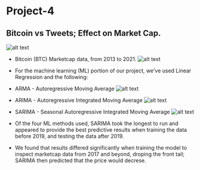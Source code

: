# Project-4
## Bitcoin vs Tweets; Effect on Market Cap. 

![alt text](https://github.com/agarcia0991/Project-4/blob/master/Resources/pexels-david-mcbee-730564.jpg?raw=true)

* Bitcoin (BTC) Marketcap data, from 2013 to 2021.
![alt text](https://github.com/agarcia0991/Project-4/blob/master/Images/all_data.PNG?raw=true)

* For the machine learning (ML) portion of our project, we've used Linear Regression and the following: 
* ARMA - Autoregressive Moving Average
![alt text](https://github.com/agarcia0991/Project-4/blob/master/Images/Predictions.PNG?raw=true)

* ARIMA - Autoregressive Integrated Moving Average
![alt text](https://github.com/agarcia0991/Project-4/blob/master/Images/ARIMA.PNG?raw=true)

* SARIMA - Seasonal Autoregressive Integrated Moving Average
![alt text](https://github.com/agarcia0991/Project-4/blob/master/Images/SARIMA.PNG?raw=true)

* Of the four ML methods used, SARIMA took the longest to run and appeared to provide the best predictive results when training the data before 2019,
and testing the data after 2019. 

* We found that results differed significantly when training the model to inspect marketcap data from 2017 and beyond, droping the front tail; SARIMA then predicted that the price would decrese. 
